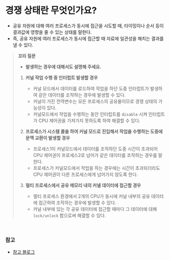 # 경쟁 상태란 무엇인가요?

- 공유 자원에 대해 여러 프로세스가 동시에 접근을 시도할 때, 타이밍이나 순서 등이 결과값에 영향을 줄 수 있는 상태를 말한다.
- 즉, 공유 자원에 여러 프로세스가 동시에 접근할 때 자료에 일관성을 해치는 결과를 낼 수 있다.

> **꼬리 질문**
>
> - **발생하는 경우에 대해서도 설명해 주세요.**
>
> 1. **커널 작업 수행 중 인터럽트 발생할 경우**
>    - 커널 모드에서 데이터를 로드하여 작업을 하던 도중 인터럽트가 발생하여 같은 데이터를 조작하는 경우에 발생할 수 있다.
>    - 커널이 가진 전역변수는 모든 프로세스의 공유물이므로 경쟁 상태의 가능성이 있다.
>    - 커널모드에서 작업을 수행하는 동안 인터럽트를 `disable` 시켜 인터럽트가 CPU 제어권을 가져가지 못하도록 하여 해결할 수 있다.
> 
> 
> 2. **프로세스가 시스템 콜을 하여 커널 모드로 진입해서 작업을 수행하는 도중에 문맥 교환이 발생할 경우**
>    - 프로세스1이 커널모드에서 데이터를 조작하던 도중 시간이 초과되어 CPU 제어권이 프로세스2로 넘어가 같은 데이터를 조작하는 경우를 말한다.
>    - 프로세스가 커널모드에서 작업을 하는 경우에는 시간이 초과되더라도 CPU 제어권이 다른 프로세스에게 넘어가지 않도록 한다.
> 
> 
> 3. **멀티 프로세스에서 공유 메모리 내의 커넬 데이터에 접근할 경우**
>    - 멀티 프로세스 환경에서 2개의 CPU가 동시에 커널 내부의 공유 데이터에 접근하여 조작하는 경우에 발생할 수 있다.
>    - 커널 내부에 있는 각 공유 데이터에 접근할 때마다 그 데이터에 대해 `lock/unlock` 함으로써 해결할 수 있다.

<br>

### 참고
- [참고 블로그](https://gyoogle.dev/blog/computer-science/operating-system/Race%20Condition.html#%E1%84%80%E1%85%A7%E1%86%BC%E1%84%8C%E1%85%A2%E1%86%BC-%E1%84%89%E1%85%A1%E1%86%BC%E1%84%90%E1%85%A2-race-condition)